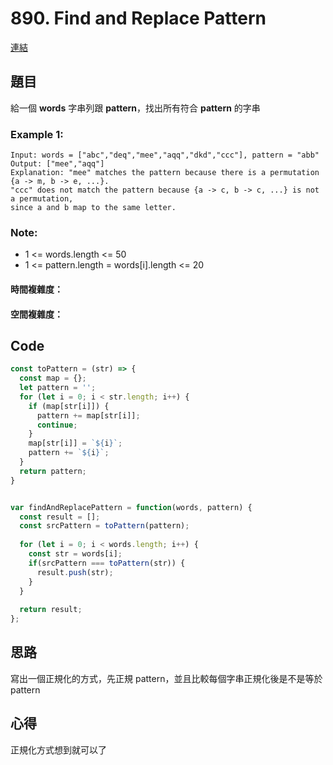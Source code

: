 # 890. Find and Replace Pattern
[連結](https://leetcode.com/problems/find-and-replace-pattern/)

## 題目

給一個 **words** 字串列跟 **pattern**，找出所有符合 **pattern** 的字串

### Example 1:

```
Input: words = ["abc","deq","mee","aqq","dkd","ccc"], pattern = "abb"
Output: ["mee","aqq"]
Explanation: "mee" matches the pattern because there is a permutation {a -> m, b -> e, ...}. 
"ccc" does not match the pattern because {a -> c, b -> c, ...} is not a permutation,
since a and b map to the same letter.
 ```

### Note:

* 1 <= words.length <= 50
* 1 <= pattern.length = words[i].length <= 20

#### 時間複雜度： 
#### 空間複雜度： 

## Code

```javascript
const toPattern = (str) => {
  const map = {};
  let pattern = '';
  for (let i = 0; i < str.length; i++) {
    if (map[str[i]]) {
      pattern += map[str[i]];
      continue;
    }
    map[str[i]] = `${i}`;
    pattern += `${i}`;
  }
  return pattern;
}


var findAndReplacePattern = function(words, pattern) {
  const result = [];
  const srcPattern = toPattern(pattern);
  
  for (let i = 0; i < words.length; i++) {
    const str = words[i];
    if(srcPattern === toPattern(str)) {
      result.push(str);
    }
  }
  
  return result;
};
```

## 思路

寫出一個正規化的方式，先正規 pattern，並且比較每個字串正規化後是不是等於 pattern

## 心得

正規化方式想到就可以了
